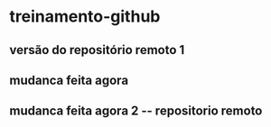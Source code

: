 # treinamento-github

## versão do repositório remoto 1

## mudanca feita agora

## mudanca feita agora 2 -- repositorio remoto